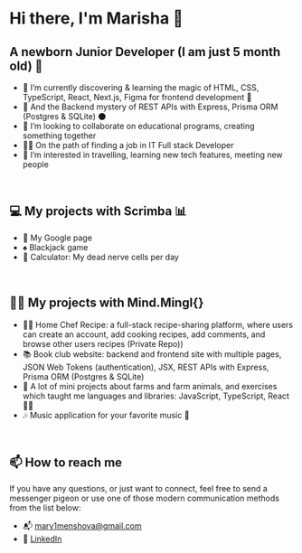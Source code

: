 # Hi there, I'm Marisha 👋
## A newborn Junior Developer (I am just 5 month old) 🐣
   
- 🌱 I’m currently discovering & learning the magic of HTML, CSS, TypeScript, React, Next.js, Figma for frontend development 🔮
- 🦇 And the Backend mystery of REST APIs with Express, Prisma ORM (Postgres & SQLite) 🌑
- 💞️ I’m looking to collaborate on educational programs, creating something together
- 👩‍💻 On the path of finding a job in IT Full stack Developer
- 👀 I’m interested in travelling, learning new tech features, meeting new people
<br />

## 💻 My projects with Scrimba 📊
  
- 🎇 My Google page
- ♠️ Blackjack game
- 🌈 Calculator: My dead nerve cells per day
<br />

## 🧟‍♀️ My projects with Mind.Mingl{}
  
- 👩‍🍳 Home Chef Recipe: a full-stack recipe-sharing platform, where users can create an account, add cooking recipes, add comments, and browse other users recipes (Private Repo))
- 📚 Book club website: backend and frontend site with multiple pages, JSON Web Tokens (authentication), JSX, REST APIs with Express, Prisma ORM (Postgres & SQLite) 
- 🚜 A lot of mini projects about farms and farm animals, and exercises which taught me languages and libraries: JavaScript, TypeScript, React 🐄🌾
- 🎶 Music application for your favorite music 🎸
<br />

 ## 📫 How to reach me
  
If you have any questions, or just want to connect, feel free to send a messenger pigeon or use one of those modern communication methods from the list below:
- 📬 mary1menshova@gmail.com
- 📎 [LinkedIn](https://www.linkedin.com/in/marisha-menshova-0ab757157/)

<!---
MarishaMenshovaIT/MarishaMenshovaIT is a ✨ special ✨ repository because its `README.md` (this file) appears on your GitHub profile.
You can click the Preview link to take a look at your changes.
--->
